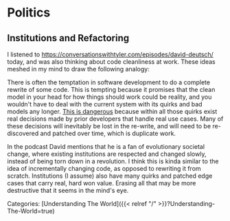 # Politics

## Institutions and Refactoring

I listened to https://conversationswithtyler.com/episodes/david-deutsch/ today,
and was also thinking about code cleanliness at work. These ideas meshed in my
mind to draw the following analogy:

There is often the temptation in software development to do a complete rewrite
of some code. This is tempting because it promises that the clean model in your
head for how things should work could be reality, and you wouldn't have to deal
with the current system with its quirks and bad models any longer. [This is
dangerous](https://www.joelonsoftware.com/2000/04/06/things-you-should-never-do-part-i/)
because within all those quirks exist real decisions made by prior developers
that handle real use cases. Many of these decisions will inevitably be lost in
the re-write, and will need to be re-discovered and patched over time, which is
duplicate work.

In the podcast David mentions that he is a fan of evolutionary societal change,
where existing institutions are respected and changed slowly, instead of being
torn down in a revolution. I think this is kinda similar to the idea of
incrementally changing code, as opposed to rewriting it from scratch.
Institutions (I assume) also have many quirks and patched edge cases that carry
real, hard won value. Erasing all that may be more destructive that it seems in
the mind's eye.

Categories: [Understanding The World]({{< relref "/" >}}?Understanding-The-World=true)